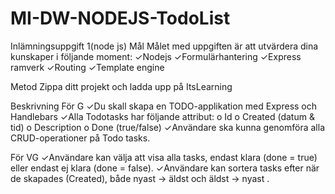 # MI-DW-NODEJS-TodoList

Inlämningsuppgift 1(node js)
Mål
Målet med uppgiften är att utvärdera dina kunskaper i följande moment:
✓Nodejs
✓Formulärhantering
✓Express ramverk
✓Routing
✓Template engine

Metod
Zippa ditt projekt och ladda upp på ItsLearning

Beskrivning
För G
✓Du skall skapa en TODO-applikation med Express och Handlebars
✓Alla Todotasks har följande attribut:
	o Id
	o Created (datum & tid)
	o Description
	o Done (true/false)
✓Användare ska kunna genomföra alla CRUD-operationer på Todo tasks.

För VG
✓Användare kan välja att visa alla tasks, endast klara (done = true) eller endast ej klara (done = false).
✓Användare kan sortera tasks efter när de skapades
(Created), både nyast → äldst och äldst → nyast
.
